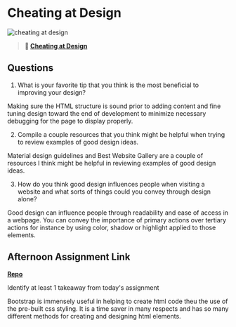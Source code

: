 # Cheating at Design

![cheating at design](https://bcw.blob.core.windows.net/public/img/courses/5247609446691139)

> **📖 [Cheating at Design](https://codeworksacademy.com/fs-student-guide/resources/wk1/04-Cheating-at-Design)**

## Questions

1. What is your favorite tip that you think is the most beneficial to improving your design?

Making sure the HTML structure is sound prior to adding content and fine tuning design toward the end of development to minimize necessary debugging for the page to display properly.

2. Compile a couple resources that you think might be helpful when trying to review examples of good design ideas.

Material design guidelines and Best Website Gallery are a couple of resources I think might be helpful in reviewing examples of good design ideas.

3. How do you think good design influences people when visiting a website and what sorts of things could you convey through design alone?

Good design can influence people through readability and ease of access in a webpage. You can convey the importance of primary actions over tertiary actions for instance by using color, shadow or highlight applied to those elements.

## Afternoon Assignment Link

**[Repo](https://github.com/ScottTLyman/<ASSIGNMENT_REPO>)**

Identify at least 1 takeaway from today's assignment

Bootstrap is immensely useful in helping to create html code theu the use of the pre-built css styling.  It is a time saver in many respects and has so many different methods for creating and designing html elements.
